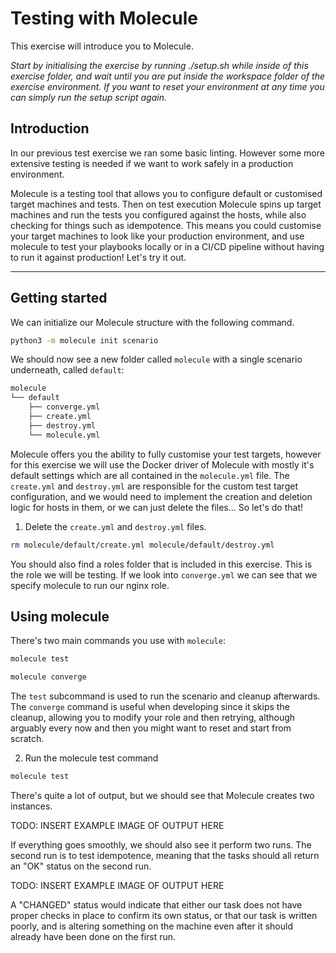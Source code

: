 # Testing with Molecule

This exercise will introduce you to Molecule.

*Start by initialising the exercise by running ./setup.sh while inside of this exercise folder, and wait until you are put inside the workspace folder of the exercise environment. If you want to reset your environment at any time you can simply run the setup script again.*

## Introduction

In our previous test exercise we ran some basic linting. However some more extensive testing is needed if we want to work safely in a production environment.

Molecule is a testing tool that allows you to configure default or customised target machines and tests. Then on test execution Molecule spins up target machines and run the tests you configured against the hosts, while also checking for things such as idempotence. This means you could customise your target machines to look like your production environment, and use molecule to test your playbooks locally or in a CI/CD pipeline without having to run it against production! Let's try it out.

---

## Getting started

We can initialize our Molecule structure with the following command.

```bash
python3 -m molecule init scenario
```

We should now see a new folder called `molecule` with a single scenario underneath, called `default`:

```bash
molecule
└── default
    ├── converge.yml
    ├── create.yml
    ├── destroy.yml
    └── molecule.yml
```

Molecule offers you the ability to fully customise your test targets, however for this exercise we will use the Docker driver of Molecule with mostly it's default settings which are all contained in the `molecule.yml` file. The `create.yml` and `destroy.yml` are responsible for the custom test target configuration, and we would need to implement the creation and deletion logic for hosts in them, or we can just delete the files... So let's do that!

1. Delete the `create.yml` and `destroy.yml` files.

```bash
rm molecule/default/create.yml molecule/default/destroy.yml
```

You should also find a roles folder that is included in this exercise. This is the role we will be testing. If we look into `converge.yml` we can see that we specify molecule to run our nginx role.

## Using molecule

There's two main commands you use with `molecule`:

```bash
molecule test
```

```bash
molecule converge
```

The `test` subcommand is used to run the scenario and cleanup afterwards. The `converge` command is useful when developing since it skips the cleanup, allowing you to modify your role and then retrying, although arguably every now and then you might want to reset and start from scratch.

2. Run the molecule test command

```bash
molecule test
```

There's quite a lot of output, but we should see that Molecule creates two instances.

TODO: INSERT EXAMPLE IMAGE OF OUTPUT HERE

If everything goes smoothly, we should also see it perform two runs. The second run is to test idempotence, meaning that the tasks should all return an "OK" status on the second run.

TODO: INSERT EXAMPLE IMAGE OF OUTPUT HERE

 A "CHANGED" status would indicate that either our task does not have proper checks in place to confirm its own status, or that our task is written poorly, and is altering something on the machine even after it should already have been done on the first run.
